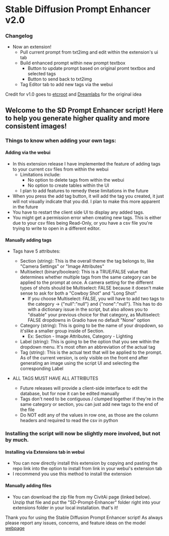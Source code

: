 # Stable Diffusion Prompt Enhancer v2.0
### Changelog
 * Now an extension!
   - Pull current prompt from txt2img and edit within the extension's ui tab
   - Build enhanced prompt within new prompt textbox
     - Button to update prompt based on original promt textbox and selected tags
     - Button to send back to txt2img
   - Tag Editor tab to add new tags via the webui

Credit for v1.0 goes to [etcroot](https://github.com/etcroot) and [Dreamlabs](https://civitai.com/user/Dreamlabs/models) for the original idea

## Welcome to the SD Prompt Enhancer script! Here to help you generate higher quality and more consistent images!

### Things to know when adding your own tags:

#### Adding via the webui

 * In this extension release I have implemented the feature of adding tags to your current csv files from within the webui
   - Limitations include:
     - No option to delete tags from within the webui
     - No option to create tables within the UI
   - I plan to add features to remedy these limitations in the future
 * When you press the add tag button, it will add the tag you created, it just will not visually indicate that you did.  I plan to make this more apparent in the future
 * You have to restart the client side UI to display any added tags.
 * You might get a permission error when creating new tags.  This is either due to your csv files being Read-Only, or you have a csv file you're trying to write to open in a different editor.

#### Manually adding tags

 * Tags have 5 attributes:
   - Section (string): This is the overall theme the tag belongs to, like "Camera Settings" or "Image Attributes"
   - Multiselect (binary/boolean): This is a TRUE/FALSE value that determines whether multiple tags from the same category can be applied to the prompt at once.  A camera setting for the different types of shots should be Multiselect: FALSE because it doesn't make sense to ask for both a "Cowboy Shot" and "Long Shot"
     - If you choose Multiselect: FALSE, you will have to add two tags to the category -> {"null":"null"} and {"none":"null"}.  This has to do with a dictionary issue in the script, but also allows you to "disable" your previous choice for that category, as Multiselect: FALSE dropdowns in Gradio have no default "None" option
   - Category (string): This is going to be the name of your dropdown, so it'slike a smaller group inside of Section.
     - Ex: Section - Image Attributes, Category - Lighting
   - Label (string): This is going to be the option that you see within the dropdown menu.  It's most often an abbreviation of the actual tag
   - Tag (string): This is the actual text that will be applied to the prompt.  As of the current version, is only visible on the front end after generating an image using the script UI and selecting the corresponding Label

 * ALL TAGS MUST HAVE ALL ATTRIBUTES
   - Future releases will provide a client-side imterface to edit the database, but for now it can be edited manually
   - Tags don't need to be contiguous / clumped together if they're in the same category or section, you can just add new tags to the end of the file
   - Do NOT edit any of the values in row one, as those are the column headers and required to read the csv in python

### Installing the script will now be slightly more involved, but not by much.

#### Installing via Extensions tab in webui

 * You can now directly install this extension by copying and pasting the repo link into the option to install from link in your webui's extension tab
 * I recommend you use this method to install the extension

#### Manually adding files

 * You can download the zip file from my CivitAi page (linked below).  Unzip that file and put the "SD-Prompt-Enhancer" folder right into your extensions folder in your local installation.  that's it!

Thank you for using the Stable Diffusion Prompt Enhancer script!  As always please report any issues, concerns, and feature ideas on the model
[webpage](https://civitai.com/models/58869/sd-prompt-enhancer)
